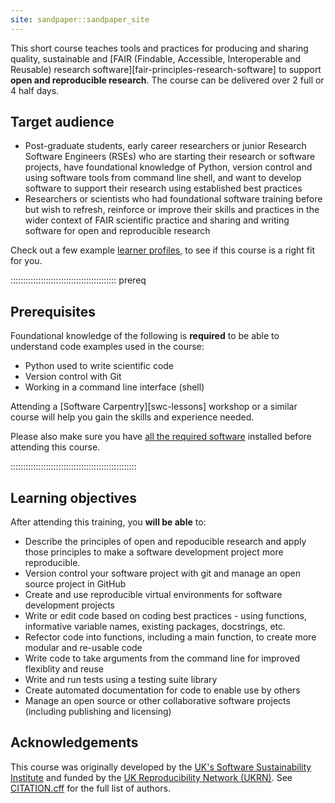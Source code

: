 ```yaml
---
site: sandpaper::sandpaper_site
---
```


This short course teaches tools and practices for producing and sharing quality, sustainable and [FAIR (Findable, Accessible, Interoperable and Reusable) research software][fair-principles-research-software] to support **open and reproducible research**. 
The course can be delivered over 2 full or 4 half days.

## Target audience

- Post-graduate students, early career researchers or junior Research Software Engineers (RSEs) who are starting their research or software projects, have foundational knowledge of Python, version control and using software tools from command line shell, and want to develop software to support their research using established best practices
- Researchers or scientists who had foundational software training before but wish to refresh, reinforce or improve their skills and practices in the wider context of FAIR scientific practice and sharing and writing software for open and reproducible research 

Check out a few example [learner profiles](./profiles.html), to see if this course is a right fit for you.

::::::::::::::::::::::::::::::::::::::::::  prereq

## Prerequisites

Foundational knowledge of the following is **required** to be able to understand code examples used in the course:

* Python used to write scientific code
* Version control with Git 
* Working in a command line interface (shell)

Attending a [Software Carpentry][swc-lessons] workshop or a similar course will help you gain the skills and experience needed.

Please also make sure you have [all the required software](./index.md#setup) installed before attending this course.

::::::::::::::::::::::::::::::::::::::::::::::::::

## Learning objectives

After attending this training, you **will be able** to:

- Describe the principles of open and repoducible research and apply those principles to make a software development project more reproducible.
- Version control your software project with git and manage an open source project in GitHub
- Create and use reproducible virtual environments for software development projects
- Write or edit code based on coding best practices - using functions, informative variable names, existing packages, docstrings, etc.
- Refector code into functions, including a main function, to create more modular and re-usable code
- Write code to take arguments from the command line for improved flexiblity and reuse
- Write and run tests using a testing suite library
- Create automated documentation for code to enable use by others
- Manage an open source or other collaborative software projects (including publishing and licensing)

## Acknowledgements

This course was originally developed by the [UK's Software Sustainability Institute][ssi] and funded by the [UK Reproducibility Network (UKRN)][ukrn].
See [CITATION.cff][citation] for the full list of authors. 

[ssi]: https:/www.software.ac.uk
[ukrn]: https://www.ukrn.org/
[citation]: https://github.com/carpentries-incubator/better-research-software/blob/main/CITATION.cff

